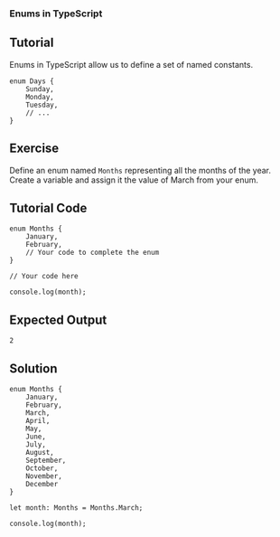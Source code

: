 ### Enums in TypeScript

Tutorial
-------
Enums in TypeScript allow us to define a set of named constants.

    enum Days {
        Sunday,
        Monday,
        Tuesday,
        // ...
    }

Exercise
-------
Define an enum named `Months` representing all the months of the year. Create a variable and assign it the value of March from your enum.

Tutorial Code
-------

    enum Months {
        January,
        February,
        // Your code to complete the enum
    }

    // Your code here

    console.log(month);

Expected Output
-------
    2

Solution
-------

    enum Months {
        January,
        February,
        March,
        April,
        May,
        June,
        July,
        August,
        September,
        October,
        November,
        December
    }

    let month: Months = Months.March;

    console.log(month);
